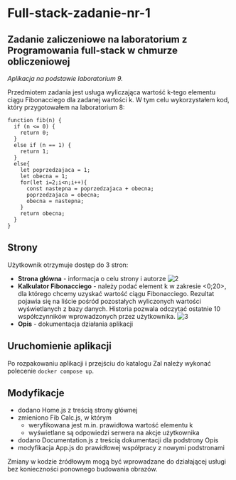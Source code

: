 # Full-stack-zadanie-nr-1
## Zadanie zaliczeniowe na laboratorium z Programowania full-stack w chmurze obliczeniowej

_Aplikacja na podstawie laboratorium 9._

Przedmiotem zadania jest usługa wyliczająca wartość k-tego elementu ciągu Fibonacciego dla zadanej wartości k. W tym celu wykorzystałem kod, który przygotowałem na laboratorium 8:
```
function fib(n) {
  if (n <= 0) {
    return 0;
  }
  else if (n == 1) {
    return 1;
  }
  else{
    let poprzedzajaca = 1;
    let obecna = 1;
    for(let i=2;i<n;i++){
      const nastepna = poprzedzajaca + obecna;
      poprzedzajaca = obecna;
      obecna = nastepna;
    }
    return obecna;
  }
}
```
## Strony

Użytkownik otrzymuje dostęp do 3 stron:
- **Strona główna** - informacja o celu strony i autorze
![2](https://user-images.githubusercontent.com/73346905/148541702-5c467c1c-b259-4284-ac4c-127d2f13ac34.png)
- **Kalkulator Fibonacciego** - należy podać element k w zakresie <0;20>, dla którego chcemy uzyskać wartość ciągu Fibonacciego. Rezultat pojawia się na liście pośród pozostałych wyliczonych wartości wyświetlanych z bazy danych. Historia pozwala odczytać ostatnie 10 współczynników wprowadzonych przez użytkownika.
![3](https://user-images.githubusercontent.com/73346905/148541735-b52022b0-a5d7-4fe0-9899-2796d57aa60d.png)
- **Opis** - dokumentacja działania aplikacji

## Uruchomienie aplikacji

Po rozpakowaniu aplikacji i przejściu do katalogu Zal należy wykonać polecenie `docker compose up`.

## Modyfikacje

- dodano Home.js z treścią strony głównej
- zmieniono Fib Calc.js, w którym 
  - weryfikowana jest m.in. prawidłowa wartość elementu k
  - wyświetlane są odpowiedzi serwera na akcje użytkownika
- dodano Documentation.js z treścią dokumentacji dla podstrony Opis
- modyfikacja App.js do prawidłowej współpracy z nowymi podstronami

Zmiany w kodzie źródłowym mogą być wprowadzane do działającej usługi bez konieczności ponownego budowania obrazów.
